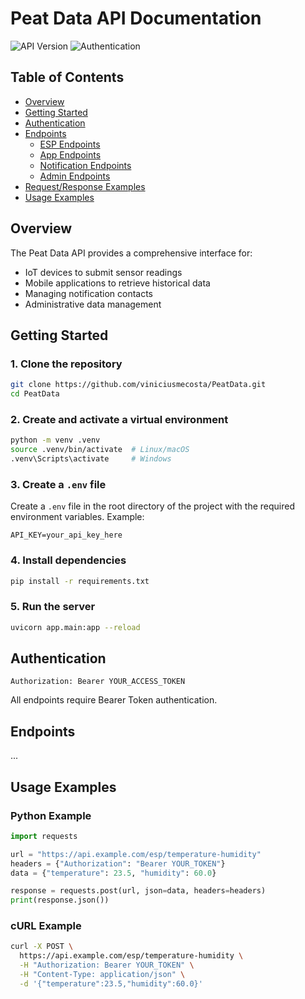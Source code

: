 # Peat Data API Documentation

![API Version](https://img.shields.io/badge/API%20Version-1.0.0-blue)
![Authentication](https://img.shields.io/badge/Authentication-Bearer%20Token-green)

## Table of Contents

- [Overview](#overview)
- [Getting Started](#getting-started)
- [Authentication](#authentication)
- [Endpoints](#endpoints)
  - [ESP Endpoints](#esp-endpoints)
  - [App Endpoints](#app-endpoints)
  - [Notification Endpoints](#notification-endpoints)
  - [Admin Endpoints](#admin-endpoints)
- [Request/Response Examples](#requestresponse-examples)
- [Usage Examples](#usage-examples)

## Overview

The Peat Data API provides a comprehensive interface for:

- IoT devices to submit sensor readings
- Mobile applications to retrieve historical data
- Managing notification contacts
- Administrative data management

## Getting Started

### 1. Clone the repository

```bash
git clone https://github.com/viniciusmecosta/PeatData.git
cd PeatData
```
### 2. Create and activate a virtual environment

```bash
python -m venv .venv
source .venv/bin/activate  # Linux/macOS
.venv\Scripts\activate     # Windows
```

### 3. Create a `.env` file

Create a `.env` file in the root directory of the project with the required environment variables. Example:

```
API_KEY=your_api_key_here
```

### 4. Install dependencies

```bash
pip install -r requirements.txt
```

### 5. Run the server

```bash
uvicorn app.main:app --reload
```

## Authentication

```http
Authorization: Bearer YOUR_ACCESS_TOKEN
```

All endpoints require Bearer Token authentication.

## Endpoints

...

## Usage Examples

### Python Example

```python
import requests

url = "https://api.example.com/esp/temperature-humidity"
headers = {"Authorization": "Bearer YOUR_TOKEN"}
data = {"temperature": 23.5, "humidity": 60.0}

response = requests.post(url, json=data, headers=headers)
print(response.json())
```

### cURL Example

```bash
curl -X POST \
  https://api.example.com/esp/temperature-humidity \
  -H "Authorization: Bearer YOUR_TOKEN" \
  -H "Content-Type: application/json" \
  -d '{"temperature":23.5,"humidity":60.0}'
```
